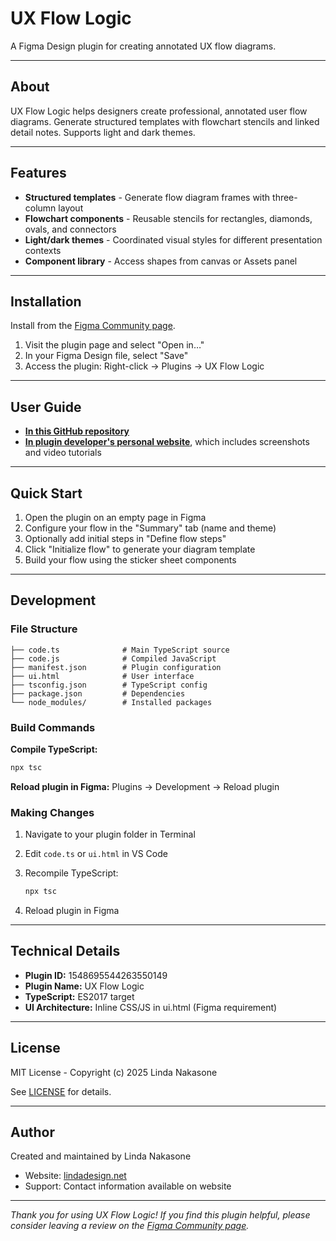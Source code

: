 # UX Flow Logic

A Figma Design plugin for creating annotated UX flow diagrams.

---

## About

UX Flow Logic helps designers create professional, annotated user flow diagrams. Generate structured templates with flowchart stencils and linked detail notes. Supports light and dark themes.

---

## Features

- **Structured templates** - Generate flow diagram frames with three-column layout
- **Flowchart components** - Reusable stencils for rectangles, diamonds, ovals, and connectors
- **Light/dark themes** - Coordinated visual styles for different presentation contexts
- **Component library** - Access shapes from canvas or Assets panel

---

## Installation

Install from the [Figma Community page](https://www.figma.com/community/plugin/1548695544263550149/ux-flow-logic).

1. Visit the plugin page and select "Open in…"
2. In your Figma Design file, select "Save"
3. Access the plugin: Right-click → Plugins → UX Flow Logic

---

## User Guide

- **[In this GitHub repository](https://github.com/linda-n-design/figma-ux-flow-logic/blob/main/docs/UserGuide.md)**
- **[In plugin developer's personal website](https://lindadesign.net/figma-plugin/ux_flow_logic.html)**, which includes screenshots and video tutorials

---

## Quick Start

1. Open the plugin on an empty page in Figma
2. Configure your flow in the "Summary" tab (name and theme)
3. Optionally add initial steps in "Define flow steps"
4. Click "Initialize flow" to generate your diagram template
5. Build your flow using the sticker sheet components

---

## Development

### File Structure
```
├── code.ts              # Main TypeScript source
├── code.js              # Compiled JavaScript
├── manifest.json        # Plugin configuration
├── ui.html              # User interface
├── tsconfig.json        # TypeScript config
├── package.json         # Dependencies
└── node_modules/        # Installed packages
```

### Build Commands

**Compile TypeScript:**
```bash
npx tsc
```

**Reload plugin in Figma:**
Plugins → Development → Reload plugin

### Making Changes

1. Navigate to your plugin folder in Terminal

2. Edit `code.ts` or `ui.html` in VS Code

3. Recompile TypeScript:
   ```bash
   npx tsc
   ```

4. Reload plugin in Figma

---

## Technical Details

- **Plugin ID:** 1548695544263550149
- **Plugin Name:** UX Flow Logic
- **TypeScript:** ES2017 target
- **UI Architecture:** Inline CSS/JS in ui.html (Figma requirement)

---

## License

MIT License - Copyright (c) 2025 Linda Nakasone

See [LICENSE](LICENSE) for details.

---

## Author

Created and maintained by Linda Nakasone

- Website: [lindadesign.net](http://lindadesign.net)
- Support: Contact information available on website

---

*Thank you for using UX Flow Logic! If you find this plugin helpful, please consider leaving a review on the [Figma Community page](https://www.figma.com/community/plugin/1548695544263550149/ux-flow-logic).*